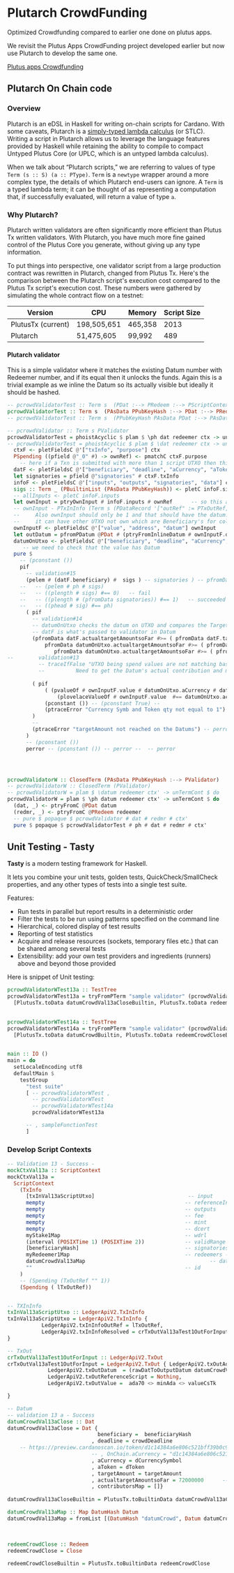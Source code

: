 # Plutarch CrowdFunding
Optimized Crowdfunding compared to earlier one done on plutus apps.



We revisit the Plutus Apps CrowdFunding project developed earlier but now use Plutarch to develop the same one.

[Plutus apps Crowdfunding](https://github.com/rchak007/CrowdFundingCardanoPlutus)





## Plutarch On Chain code

### Overview

Plutarch is an eDSL in Haskell for writing on-chain scripts for Cardano. With some caveats, Plutarch is a [simply-typed lambda calculus](https://en.wikipedia.org/wiki/Simply_typed_lambda_calculus) (or STLC). Writing a script in Plutarch allows us to leverage the language features provided by Haskell while retaining the ability to compile to compact Untyped Plutus Core (or UPLC, which is an untyped lambda calculus).

When we talk about “Plutarch scripts,” we are referring to values of type `Term (s :: S) (a :: PType)`. `Term` is a `newtype` wrapper around a more complex type, the details of which Plutarch end-users can ignore. A `Term` is a typed lambda term; it can be thought of as representing a computation that, if successfully evaluated, will return a value of type `a`.



### Why Plutarch?

Plutarch written validators are often significantly more efficient than Plutus Tx written validators. With Plutarch, you have much more fine gained control of the Plutus Core you generate, without giving up any type information.

To put things into perspective, one validator script from a large production contract was rewritten in Plutarch, changed from Plutus Tx. Here's the comparison between the Plutarch script's execution cost compared to the Plutus Tx script's execution cost. These numbers were gathered by simulating the whole contract flow on a testnet:

| Version            | CPU         | Memory  | Script Size |
| ------------------ | ----------- | ------- | ----------- |
| PlutusTx (current) | 198,505,651 | 465,358 | 2013        |
| Plutarch           | 51,475,605  | 99,992  | 489         |



[Reference]: https://github.com/Plutonomicon/plutarch-plutus#why-plutarch	"Why Plutarch"







#### Plutarch validator

This is a simple validator where it matches the existing Datum number with Redeemer number, and if its equal then it unlocks the funds. Again this is a trivial example as we inline the Datum so its actually visible but ideally it should be hashed.



```haskell
-- pcrowdValidatorTest :: Term s  (PDat :--> PRedeem :--> PScriptContext :--> PUnit)
pcrowdValidatorTest :: Term s  (PAsData PPubKeyHash :--> PDat :--> PRedeem :--> PScriptContext :--> PUnit)
-- pcrowdValidatorTest :: Term s  (PPubKeyHash PAsData PDat :--> PAsData PRedeem :--> PAsData PScriptContext :--> PUnit)

-- pcrowdValidator :: Term s PValidator 
pcrowdValidatorTest = phoistAcyclic $ plam $ \ph dat redeemer ctx -> unTermCont $ do 
-- pcrowdValidatorTest = phoistAcyclic $ plam $ \dat redeemer ctx -> unTermCont $  do 
  ctxF <- pletFieldsC @'["txInfo", "purpose"] ctx
  PSpending ((pfield @"_0" #) -> ownRef) <- pmatchC ctxF.purpose
    -- here if a Txn is submitted with more than 1 script UTXO then this validator will be called mutiple times actually each time with 1 script UTXO to spend it.
  datF <- pletFieldsC @'["beneficiary", "deadline", "aCurrency", "aToken", "targetAmount", "actualtargetAmountsoFar", "contributorsMap" ] dat
  let signatories = pfield @"signatories" # ctxF.txInfo
  infoF <- pletFieldsC @'["inputs", "outputs", "signatories", "data"] ctxF.txInfo
  sigs :: Term _ (PBuiltinList (PAsData PPubKeyHash)) <- pletC infoF.signatories 
  -- allInputs <- pletC infoF.inputs
  let ownInput = ptryOwnInput # infoF.inputs # ownRef      -- so this actually implicitly is only 1 possible. -- cause each SCript UTXO calls validator each time separately
  -- ownInput - PTxInInfo (Term s (PDataRecord '["outRef" := PTxOutRef, "resolved" := PTxOut]))
  --     Also ownInput should only be 1 and that should have the datum. 
  --     it can have other UTXO not own which are Beneficiary's for collateral eg.
  ownInputF <- pletFieldsC @'["value", "address", "datum"] ownInput 
  let outDatum = pfromPDatum @PDat # (ptryFromInlineDatum # ownInputF.datum)
  datumOnUtxo <- pletFieldsC @'["beneficiary", "deadline", "aCurrency", "aToken", "targetAmount", "actualtargetAmountsoFar", "contributorsMap"] outDatum 
     -- we need to check that the value has Datum
  pure $
    -- (pconstant ())
    pif 
      -- validation#15  
      (pelem # (datF.beneficiary) #  sigs ) -- signatories ) -- pfromData signatories)
    --   -- (pelem # ph # sigs)
    --   -- ((plength # sigs) #== 0)   -- fail
    --   -- ((plength # (pfromData signatories)) #== 1)   -- succeeded finally!
    --   -- ((phead # sig) #== ph)
      ( pif 
        -- validation#14
        -- datumOnUtxo checks the datum on UTXO and compares the TargetAmount and what ActualTargetAmountSoFar
        -- datF is what's passed to validator in Datum
        (pfromData datF.actualtargetAmountsoFar #>= ( pfromData datF.targetAmount) #&&
            pfromData datumOnUtxo.actualtargetAmountsoFar #>= ( pfromData datumOnUtxo.targetAmount) #&& 
               pfromData datumOnUtxo.actualtargetAmountsoFar #>= ( pfromData datumOnUtxo.actualtargetAmountsoFar) )
--        validation#13
          -- traceIfFalse "UTXO being spend values are not matching based on Datum" correctInputValueClose
          --          Need to get the Datum's actual contribution and match it to the value also.
        
        ( pif
            ( (pvalueOf # ownInputF.value # datumOnUtxo.aCurrency # datumOnUtxo.aToken #== 1)   #&&
                (plovelaceValueOf # ownInputF.value  #== datumOnUtxo.actualtargetAmountsoFar) )    -- Curr Symbol and Token qty is only 1
            (pconstant ()) -- (pconstant True) -- 
            (ptraceError "Currency Symb and Token qty not equal to 1") -- perror -- (ptraceError "x shouldn't be 10")
        )
        -- 
        (ptraceError "targetAmount not reached on the Datums") -- perror -- (ptraceError "x shouldn't be 10")
      )
      -- (pconstant ())
      perror -- (pconstant ()) -- perror --  -- perror




pcrowdValidatorW :: ClosedTerm (PAsData PPubKeyHash :--> PValidator)
-- pcrowdValidatorW :: ClosedTerm (PValidator)
-- pcrowdValidatorW = plam $ \datum redeemer ctx' -> unTermCont $ do 
pcrowdValidatorW = plam $ \ph datum redeemer ctx' -> unTermCont $ do 
  (dat, _) <- ptryFromC @PDat datum 
  (redmr, _) <- ptryFromC @PRedeem redeemer 
  -- pure $ popaque $ pcrowdValidator # dat # redmr # ctx'
  pure $ popaque $ pcrowdValidatorTest # ph # dat # redmr # ctx'
```













## Unit Testing - Tasty

**Tasty** is a modern testing framework for Haskell.

It lets you combine your unit tests, golden tests, QuickCheck/SmallCheck properties, and any other types of tests into a single test suite.

Features:

- Run tests in parallel but report results in a deterministic order
- Filter the tests to be run using patterns specified on the command line
- Hierarchical, colored display of test results
- Reporting of test statistics
- Acquire and release resources (sockets, temporary files etc.) that can be shared among several tests
- Extensibility: add your own test providers and ingredients (runners) above and beyond those provided



Here is snippet of Unit testing:

```haskell
pcrowdValidatorWTest13a :: TestTree
pcrowdValidatorWTest13a = tryFromPTerm "sample validator" (pcrowdValidatorW # (pdata pubKeyHashTest1)) $ do
  [PlutusTx.toData datumCrowdVal13aCloseBuiltin, PlutusTx.toData redeemCrowdCloseBuiltin, PlutusTx.toData mockCtxVal13a] @> "It should fail when Target no reached"
       

pcrowdValidatorWTest14a :: TestTree
pcrowdValidatorWTest14a = tryFromPTerm "sample validator" (pcrowdValidatorW # (pdata pubKeyHashTest1)) $ do
  [PlutusTx.toData datumCrowdBuiltin, PlutusTx.toData redeemCrowdCloseBuiltin, PlutusTx.toData mockCtxVal14a] @> "It should fail when Target no reached"
        

main :: IO ()
main = do
  setLocaleEncoding utf8
  defaultMain $
    testGroup
      "test suite"
      [ -- pcrowdValidatorWTest ,
        -- pcrowdValidatorWTest
        -- pcrowdValidatorWTest14a
        pcrowdValidatorWTest13a

      -- , sampleFunctionTest
      ]
```



### Develop Script Contexts



```haskell
-- Validation 13 - Success - 
mockCtxVal13a :: ScriptContext
mockCtxVal13a =
  ScriptContext
    (TxInfo
      [txInVal13aScriptUtxo]                              -- input
      mempty                                             -- referenceInputs
      mempty                                             -- outputs
      mempty                                             -- fee
      mempty                                             -- mint
      mempty                                             -- dcert
      myStake1Map                                        -- wdrl   
      (interval (POSIXTime 1) (POSIXTime 2))             -- validRange
      [beneficiaryHash]                                  -- signatories - txInfoSignatories
      myRedeemer1Map                                     -- redeemers --- txInfoRedeemers
      datumCrowdVal13aMap                                        -- datums
      ""                                                 -- id 
    )
    -- (Spending (TxOutRef "" 1))
    (Spending ( lTxOutRef))
```



```haskell

-- TXInInfo
txInVal13aScriptUtxo :: LedgerApiV2.TxInInfo
txInVal13aScriptUtxo = LedgerApiV2.TxInInfo {
           LedgerApiV2.txInInfoOutRef = lTxOutRef,
           LedgerApiV2.txInInfoResolved = crTxOutVal13aTest1OutForInput
}

-- TxOut
crTxOutVal13aTest1OutForInput :: LedgerApiV2.TxOut
crTxOutVal13aTest1OutForInput = LedgerApiV2.TxOut { LedgerApiV2.txOutAddress = crAddress1,
             LedgerApiV2.txOutDatum  = (rawDatToOutputDatum datumCrowdVal13aClose), 
             LedgerApiV2.txOutReferenceScript = Nothing,
             LedgerApiV2.txOutValue =  ada70 <> minAda <> valueCsTk 

}

-- Datum
-- validation 13 a - Success
datumCrowdVal13aClose :: Dat
datumCrowdVal13aClose = Dat { 
                             beneficiary =  beneficiaryHash
                           , deadline = crowdDeadline
    -- https://preview.cardanoscan.io/token/d1c14384a6e806c521bff39b0c98518576a29727ac2b5f029cf5b9be4d7943726f776446756e64?tab=transactions
                           -- , OnChain.aCurrency = "d1c14384a6e806c521bff39b0c98518576a29727ac2b5f029cf5b9be"
                           , aCurrency = dCurrencySymbol
                           , aToken = dToken
                           , targetAmount = targetAmount
                           , actualtargetAmountsoFar = 72000000      -- 72 Ada so target reached.
                           , contributorsMap = []}
 
datumCrowdVal13aCloseBuiltin = PlutusTx.toBuiltinData datumCrowdVal13aClose

datumCrowdVal13aMap :: Map DatumHash Datum
datumCrowdVal13aMap = fromList [(DatumHash "datumCrowd", Datum datumCrowdVal13aCloseBuiltin)]
                           
                           
                           
redeemCrowdClose :: Redeem
redeemCrowdClose = Close

redeemCrowdCloseBuiltin = PlutusTx.toBuiltinData redeemCrowdClose



```

